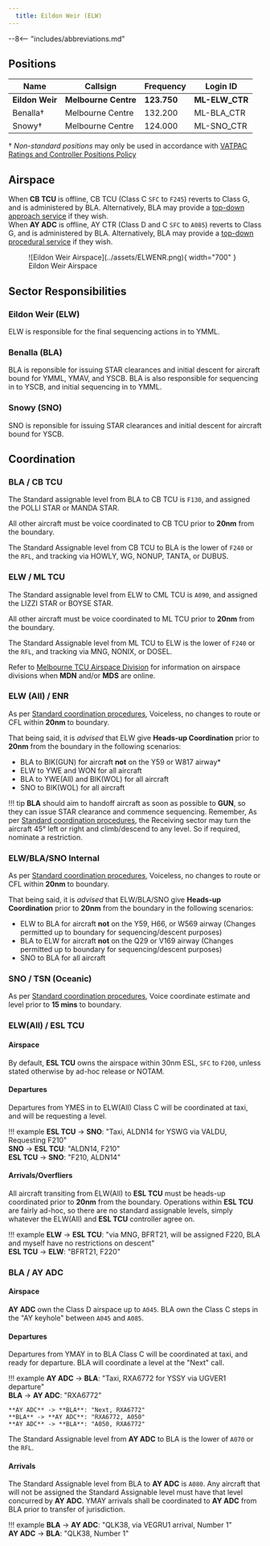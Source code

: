 ```yaml
---
  title: Eildon Weir (ELW)
---
```


--8<-- "includes/abbreviations.md"
## Positions

| Name | Callsign | Frequency | Login ID |
| ---- | -------- | --------- | -------- |
| **Eildon Weir** | **Melbourne Centre** | **123.750** | **ML-ELW_CTR** |
| Benalla† | Melbourne Centre | 132.200 | ML-BLA_CTR |
| Snowy† | Melbourne Centre | 124.000 | ML-SNO_CTR |

† *Non-standard positions* may only be used in accordance with [VATPAC Ratings and Controller Positions Policy](https://vatpac.org/publications/policies)

## Airspace

When **CB TCU** is offline, CB TCU (Class C `SFC` to `F245`) reverts to Class G, and is administered by BLA. Alternatively, BLA may provide a [top-down approach service](../../../terminal/canberra) if they wish.  
When **AY ADC** is offline, AY CTR (Class D and C `SFC` to `A085`) reverts to Class G, and is administered by BLA. Alternatively, BLA may provide a [top-down procedural service](../../../aerodromes/Albury) if they wish.

<figure markdown>
![Eildon Weir Airspace](../assets/ELWENR.png){ width="700" }
  <figcaption>Eildon Weir Airspace</figcaption>
</figure>

## Sector Responsibilities
### Eildon Weir (ELW)
ELW is responsible for the final sequencing actions in to YMML.
### Benalla (BLA)
BLA is reponsible for issuing STAR clearances and initial descent for aircraft bound for YMML, YMAV, and YSCB. BLA is also responsible for sequencing in to YSCB, and initial sequencing in to YMML.
### Snowy (SNO)
SNO is reponsible for issuing STAR clearances and initial descent for aircraft bound for YSCB.
## Coordination
### BLA / CB TCU

The Standard assignable level from BLA to CB TCU is `F130`, and assigned the POLLI STAR or MANDA STAR.  

All other aircraft must be voice coordinated to CB TCU prior to **20nm** from the boundary.

The Standard Assignable level from CB TCU to BLA is the lower of `F240` or the `RFL`, and tracking via HOWLY, WG, NONUP, TANTA, or DUBUS.

### ELW / ML TCU

The Standard assignable level from ELW to CML TCU is `A090`, and assigned the LIZZI STAR or BOYSE STAR.  

All other aircraft must be voice coordinated to ML TCU prior to **20nm** from the boundary.

The Standard Assignable level from ML TCU to ELW is the lower of `F240` or the `RFL`, and tracking via MNG, NONIX, or DOSEL.

Refer to [Melbourne TCU Airspace Division](../../../terminal/melbourne/#airspace-division) for information on airspace divisions when **MDN** and/or **MDS** are online.
### ELW (All) / ENR

As per [Standard coordination procedures](../../../controller-skills/coordination/#enr-enr), Voiceless, no changes to route or CFL within **20nm** to boundary.

That being said, it is *advised* that ELW give **Heads-up Coordination** prior to **20nm** from the boundary in the following scenarios:  
- BLA to BIK(GUN) for aircraft **not** on the Y59 or W817 airway*  
- ELW to YWE and WON for all aircraft  
- BLA to YWE(All) and BIK(WOL) for all aircraft  
- SNO to BIK(WOL) for all aircraft

!!! tip
    **BLA** should aim to handoff aircraft as soon as possible to **GUN**, so they can issue STAR clearance and commence sequencing. Remember, As per [Standard coordination procedures](../../../controller-skills/coordination/#handoffs), the Receiving sector may turn the aircraft 45° left or right and climb/descend to any level. So if required, nominate a restriction.

### ELW/BLA/SNO Internal

As per [Standard coordination procedures](../../../controller-skills/coordination/#enr-enr), Voiceless, no changes to route or CFL within **20nm** to boundary.

That being said, it is *advised* that ELW/BLA/SNO give **Heads-up Coordination** prior to **20nm** from the boundary in the following scenarios:  
- ELW to BLA for aircraft **not** on the Y59, H66, or W569 airway (Changes permitted up to boundary for sequencing/descent purposes)  
- BLA to ELW for aircraft **not** on the Q29 or V169 airway (Changes permitted up to boundary for sequencing/descent purposes)  
- SNO to BLA for all aircraft

### SNO / TSN (Oceanic)

As per [Standard coordination procedures](../../controller-skills/coordination/#enr-oceanic), Voice coordinate estimate and level prior to **15 mins** to boundary.

### ELW(All) / ESL TCU
#### Airspace
By default, **ESL TCU** owns the airspace within 30nm ESL, `SFC` to `F200`, unless stated otherwise by ad-hoc release or NOTAM.
#### Departures
Departures from YMES in to ELW(All) Class C will be coordinated at taxi, and will be requesting a level.

!!! example
    **ESL TCU** -> **SNO**: "Taxi, ALDN14 for YSWG via VALDU, Requesting F210"  
    **SNO** -> **ESL TCU**: "ALDN14, F210"  
    **ESL TCU** -> **SNO**: "F210, ALDN14"  

#### Arrivals/Overfliers
All aircraft transiting from ELW(All) to **ESL TCU** must be heads-up coordinated prior to **20nm** from the boundary. Operations within **ESL TCU** are fairly ad-hoc, so there are no standard assignable levels, simply whatever the ELW(All) and **ESL TCU** controller agree on.

!!! example
    **ELW** -> **ESL TCU**: "via MNG, BFRT21, will be assigned F220, BLA and myself have no restrictions on descent"  
    **ESL TCU** -> **ELW**: "BFRT21, F220"  

### BLA / AY ADC
#### Airspace
**AY ADC** own the Class D airspace up to `A045`. BLA own the Class C steps in the "AY keyhole" between `A045` and `A085`.
#### Departures
Departures from YMAY in to BLA Class C will be coordinated at taxi, and ready for departure. BLA will coordinate a level at the "Next" call.

!!! example
    **AY ADC** -> **BLA**: "Taxi, RXA6772 for YSSY via UGVER1 departure"  
    **BLA** -> **AY ADC**: "RXA6772"  
      
    **AY ADC** -> **BLA**: "Next, RXA6772"  
    **BLA** -> **AY ADC**: "RXA6772, A050"  
    **AY ADC** -> **BLA**: "A050, RXA6772"  

The Standard Assignable level from **AY ADC** to BLA is the lower of `A070` or the `RFL`.

#### Arrivals
The Standard Assignable level from BLA to **AY ADC** is `A080`. Any aircraft that will not be assigned the Standard Assignable level must have that level concurred by **AY ADC**.
YMAY arrivals shall be coordinated to **AY ADC** from BLA prior to transfer of jurisdiction.

!!! example
    **BLA** -> **AY ADC**: "QLK38, via VEGRU1 arrival, Number 1"  
    **AY ADC** -> **BLA**: "QLK38, Number 1"  